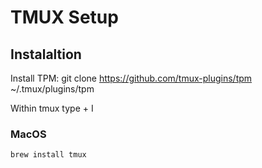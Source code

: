 # TMUX Setup

## Instalaltion

Install TPM:
git clone https://github.com/tmux-plugins/tpm ~/.tmux/plugins/tpm

Within tmux type <leader> + I 

### MacOS

`brew install tmux`
